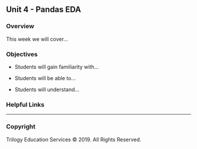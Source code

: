 ## Unit 4 - Pandas EDA

### Overview

This week we will cover...

### Objectives

* Students will gain familiarity with...

* Students will be able to...

* Students will understand...

### Helpful Links

- - -

### Copyright

Trilogy Education Services © 2019. All Rights Reserved.
